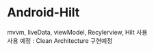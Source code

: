 # Android-Hilt

mvvm, liveData, viewModel, Recylerview, Hilt 사용 <br>
사용 예정 : Clean Architecture 구현예정
